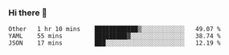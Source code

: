 ### Hi there 👋

<!--
**yeya24/yeya24** is a ✨ _special_ ✨ repository because its `README.md` (this file) appears on your GitHub profile.

Here are some ideas to get you started:

- 🔭 I’m currently working on ...
- 🌱 I’m currently learning ...
- 👯 I’m looking to collaborate on ...
- 🤔 I’m looking for help with ...
- 💬 Ask me about ...
- 📫 How to reach me: ...
- 😄 Pronouns: ...
- ⚡ Fun fact: ...
-->

<!--START_SECTION:waka-->
```text
Other   1 hr 10 mins    ████████████▒░░░░░░░░░░░░   49.07 % 
YAML    55 mins         █████████▓░░░░░░░░░░░░░░░   38.74 % 
JSON    17 mins         ███░░░░░░░░░░░░░░░░░░░░░░   12.19 % 
```
<!--END_SECTION:waka-->
